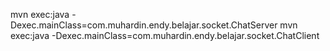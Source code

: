 mvn exec:java -Dexec.mainClass=com.muhardin.endy.belajar.socket.ChatServer
mvn exec:java -Dexec.mainClass=com.muhardin.endy.belajar.socket.ChatClient
